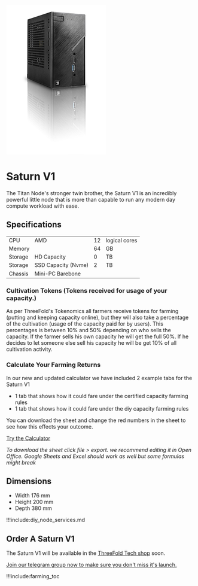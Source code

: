 ![Saturn v1 node](img/titan_side.jpg 'size=200')

# Saturn V1
The Titan Node's stronger twin brother, the Saturn V1 is an incredibly powerful little node that is more than capable to run any modern day compute workload with ease.


## Specifications

|         |                  |     |               |
| ------- | ---------------- | --- | ------------- |
| CPU     | AMD              | 12  | logical cores |
| Memory  |                  | 64  | GB            |
| Storage | HD Capacity      | 0  | TB            |
| Storage | SSD Capacity (Nvme)     | 2 | TB            |
| Chassis | Mini-PC Barebone |     |               |


<!---
TODO: @despiegk No idea how to calculate this for the Saturn.

#### Carbon Double Win

- each CU & SU is being offset (by means of carbon credits) with 1 TFT (starting June 2021)
- this totals to 595 TFT for 5Y (happens month per month)
--->



### Cultivation Tokens (Tokens received for usage of your capacity.)

As per ThreeFold's Tokenomics all farmers receive tokens for farming (putting and keeping capacity online), but they will also take a percentage of the cultivation (usage of the capacity paid for by users). This percentages is between 10% and 50% depending on who sells the capacity. If the farmer sells his own capacity he will get the full 50%. If he decides to let someone else sell his capacity he will be get 10% of all cultivation activity.


### Calculate Your Farming Returns
In our new and updated calculator we have included 2 example tabs for the Saturn V1
- 1 tab that shows how it could fare under the certified capacity farming rules
- 1 tab that shows how it could fare under the diy capacity farming rules

You can download the sheet and change the red numbers in the sheet to see how this effects your outcome.

[Try the Calculator](https://secure.threefold.me/sheet/#/2/sheet/view/bn9RY8qkB2QSvhNGnk+RNTqiz2YwVoZeGN+UrntDYhU/)

*To download the sheet click file > export. we recommend editing it in Open Office. Google Sheets and Excel should work as well but some formulas might break*

## Dimensions

* Width 176 mm
* Height 200 mm
* Depth 380 mm  

!!!include:diy_node_services.md

## Order A Saturn V1

The Saturn V1 will be available in the [ThreeFold Tech shop](https://shop.threefold.tech) soon.

[Join our telegram group now to make sure you don't miss it's launch.](https://t.me/threefold)




!!!include:farming_toc